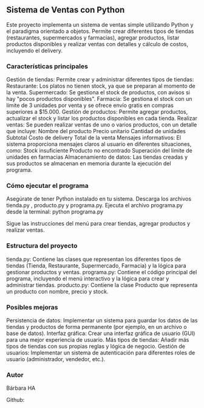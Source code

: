 ## Sistema de Ventas con Python
Este proyecto implementa un sistema de ventas simple utilizando Python y el paradigma orientado a objetos. Permite crear diferentes tipos de tiendas (restaurantes, supermercados y farmacias), agregar productos, listar productos disponibles y realizar ventas con detalles y cálculo de costos, incluyendo el delivery.

### Características principales
Gestión de tiendas: Permite crear y administrar diferentes tipos de tiendas:
Restaurante: Los platos no tienen stock, ya que se preparan al momento de la venta.
Supermercado: Se gestiona el stock de productos, con avisos si hay "pocos productos disponibles".
Farmacia: Se gestiona el stock con un límite de 3 unidades por venta y se ofrece envío gratis en compras superiores a $15.000.
Gestión de productos: Permite agregar productos, actualizar el stock y listar los productos disponibles en cada tienda.
Realizar ventas: Se pueden realizar ventas de uno o varios productos, con un detalle que incluye:
Nombre del producto
Precio unitario
Cantidad de unidades
Subtotal
Costo de delivery
Total de la venta
Mensajes informativos: El sistema proporciona mensajes claros al usuario en diferentes situaciones, como:
Stock insuficiente
Producto no encontrado
Superación del límite de unidades en farmacias
Almacenamiento de datos: Las tiendas creadas y sus productos se almacenan en memoria durante la ejecución del programa.

### Cómo ejecutar el programa
Asegúrate de tener Python instalado en tu sistema.
Descarga los archivos tienda.py , producto.py y programa.py.
Ejecuta el archivo programa.py desde la terminal: python programa.py

Sigue las instrucciones del menú para crear tiendas, agregar productos y realizar ventas.

### Estructura del proyecto
tienda.py: Contiene las clases que representan los diferentes tipos de tiendas (Tienda, Restaurante, Supermercado, Farmacia) y la lógica para gestionar productos y ventas.
programa.py: Contiene el código principal del programa, incluyendo el menú interactivo y la lógica para crear y administrar tiendas.
producto.py: Contiene la clase Producto que representa un producto con nombre, precio y stock.


### Posibles mejoras
Persistencia de datos: Implementar un sistema para guardar los datos de las tiendas y productos de forma permanente (por ejemplo, en un archivo o base de datos).
Interfaz gráfica: Crear una interfaz gráfica de usuario (GUI) para una mejor experiencia de usuario.
Más tipos de tiendas: Añadir más tipos de tiendas con sus propias reglas y lógica de negocio.
Gestión de usuarios: Implementar un sistema de autenticación para diferentes roles de usuario (administrador, vendedor, etc.).


### Autor

Bárbara HA

Github: 